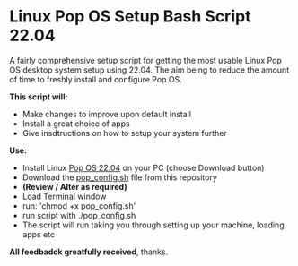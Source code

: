 # Linux Pop OS Setup Bash Script 22.04

A fairly comprehensive setup script for getting the most usable Linux Pop OS desktop system setup using 22.04.  The aim being to reduce the amount of time to freshly install and configure Pop OS.

**This script will:**
- Make changes to improve upon default install
- Install a great choice of apps
- Give insdtructions on how to setup your system further 

**Use:**

- Install Linux [Pop OS 22.04](https://pop.system76.com/) on your PC (choose Download button)
- Download the [pop_config.sh](https://github.com/Mr-Tea-Baggins/Linux-Pop-OS-Setup-Bash-Script-22.04/blob/main/pop_config.sh) file from this repository
- **(Review / Alter as required)**
- Load Terminal window
- run: 'chmod +x pop_config.sh'
- run script with ./pop_config.sh
- The script will run taking you through setting up your machine, loading apps etc

**All feedbadck greatfully received**, thanks.

